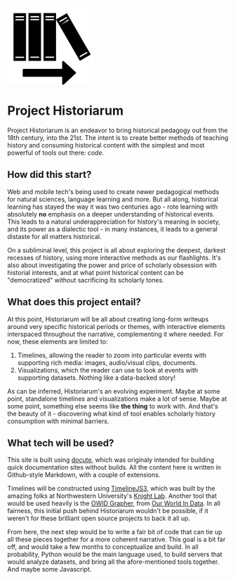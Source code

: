 ![logo](initial-logo.png)
# Project Historiarum

Project Historiarum is an endeavor to bring historical pedagogy out from the 18th century, into the 21st. The intent is to create
better methods of teaching history and consuming historical content with the simplest and most powerful of tools out there: 
*code.*

## How did this start?

Web and mobile tech's being used to create newer pedagogical methods for natural sciences, language learning and more. But all along, historical learning has stayed the way it was two centuries ago - rote learning with absolutely **no** emphasis on a deeper understanding of historical events. This leads to a natural underappreciation for history's meaning in society, and its power as a dialectic tool - in many instances, it leads to a general distaste for all matters historical.

On a subliminal level, this project is all about exploring the deepest, darkest recesses of history, using more interactive methods as our flashlights. It's also about investigating the power and price of scholarly obsession with historial interests, and at what point historical content can be "democratized" without sacrificing its scholarly tones.

## What does this project entail?

At this point, Historiarum will be all about creating long-form writeups around very specific historical periods or themes, with interactive elements interspaced throughout the narrative, complementing it where needed. For now, these elements are limited to:

1. Timelines, allowing the reader to zoom into particular events with supporting rich media: images, audio/visual clips, documents.
2. Visualizations, which the reader can use to look at events with supporting datasets. Nothing like a data-backed story!

As can be inferred, Historiarum's an evolving experiment. Maybe at some point, standalone timelines and visualizations make a lot of sense. Maybe at some point, something else seems like **the thing** to work with. And that's the beauty of it - discovering what kind of tool enables scholarly history consumption with minimal barriers.

## What tech will be used?

This site is built using [docute](https://docute.js.org/), which was originaly intended for building quick documentation sites without builds. All the content here is written in Github-style Markdown, with a couple of extensions.

Timelines will be constructed using [TimelineJS3](https://github.com/NUKnightLab/TimelineJS3), which was built by the amazing folks at Northwestern University's [Knight Lab](https://knightlab.northwestern.edu/). Another tool that would be used heavily is the [OWID Grapher](https://github.com/OurWorldInData/owid-grapher), from [Our World In Data](https://ourworldindata.org/). In all fairness, this initial push behind Historiarum wouldn't be possible, if it weren't for these brilliant open source projects to back it all up.

From here, the next step would be to write a fair bit of code that can tie up all these pieces together for a more coherent narrative. This goal is a bit far off, and would take a few months to conceptualize and build. In all probability, Python would be the main language used, to build servers that would analyze datasets, and bring all the afore-mentioned tools together. And maybe some Javascript.




